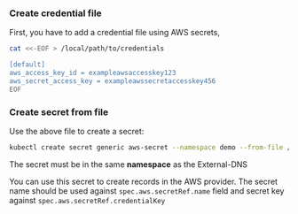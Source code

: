 ### Create credential file
First, you have to add a credential file using AWS secrets,
```bash
cat <<-EOF > /local/path/to/credentials

[default]
aws_access_key_id = exampleawsaccesskey123
aws_secret_access_key = exampleawssecretaccesskey456
EOF
```

### Create secret from file
Use the above file to create a secret:
```bash
kubectl create secret generic aws-secret --namespace demo --from-file /local/path/to/credentials
```

The secret must be in the same **namespace** as the External-DNS

You can use this secret to create records in the AWS provider. The secret name should be used against `spec.aws.secretRef.name` field and secret key against `spec.aws.secretRef.credentialKey`
